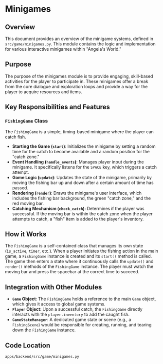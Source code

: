 # Minigames

## Overview

This document provides an overview of the minigame systems, defined in `src/game/minigames.py`. This module contains the logic and implementation for various interactive minigames within "Angela's World."

## Purpose

The purpose of the minigames module is to provide engaging, skill-based activities for the player to participate in. These minigames offer a break from the core dialogue and exploration loops and provide a way for the player to acquire resources and items.

## Key Responsibilities and Features

### `FishingGame` Class

The `FishingGame` is a simple, timing-based minigame where the player can catch fish.

*   **Starting the Game (`start`)**: Initializes the minigame by setting a random time for the catch to become available and a random position for the "catch zone."
*   **Event Handling (`handle_events`)**: Manages player input during the minigame. It specifically listens for the `SPACE` key, which triggers a catch attempt.
*   **Game Logic (`update`)**: Updates the state of the minigame, primarily by moving the fishing bar up and down after a certain amount of time has passed.
*   **Rendering (`render`)**: Draws the minigame's user interface, which includes the fishing bar background, the green "catch zone," and the red moving bar.
*   **Catching Mechanism (`check_catch`)**: Determines if the player was successful. If the moving bar is within the catch zone when the player attempts to catch, a "fish" item is added to the player's inventory.

## How it Works

The `FishingGame` is a self-contained class that manages its own state (`is_active`, `timer`, etc.). When a player initiates the fishing action in the main game, a `FishingGame` instance is created and its `start()` method is called. The game then enters a state where it continuously calls the `update()` and `render()` methods of the `FishingGame` instance. The player must watch the moving bar and press the spacebar at the correct time to succeed.

## Integration with Other Modules

*   **`Game` Object**: The `FishingGame` holds a reference to the main `Game` object, which gives it access to global game systems.
*   **`Player` Object**: Upon a successful catch, the `FishingGame` directly interacts with the `player.inventory` to add the caught fish.
*   **`GameStateManager`**: A dedicated game state or scene (e.g., a `FishingScene`) would be responsible for creating, running, and tearing down the `FishingGame` instance.

## Code Location

`apps/backend/src/game/minigames.py`